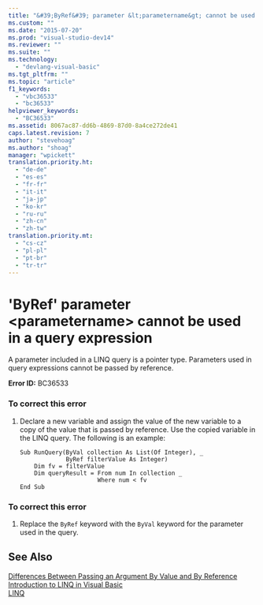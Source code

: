 ```yaml
---
title: "&#39;ByRef&#39; parameter &lt;parametername&gt; cannot be used in a query expression"
ms.custom: ""
ms.date: "2015-07-20"
ms.prod: "visual-studio-dev14"
ms.reviewer: ""
ms.suite: ""
ms.technology: 
  - "devlang-visual-basic"
ms.tgt_pltfrm: ""
ms.topic: "article"
f1_keywords: 
  - "vbc36533"
  - "bc36533"
helpviewer_keywords: 
  - "BC36533"
ms.assetid: 8067ac87-dd6b-4869-87d0-8a4ce272de41
caps.latest.revision: 7
author: "stevehoag"
ms.author: "shoag"
manager: "wpickett"
translation.priority.ht: 
  - "de-de"
  - "es-es"
  - "fr-fr"
  - "it-it"
  - "ja-jp"
  - "ko-kr"
  - "ru-ru"
  - "zh-cn"
  - "zh-tw"
translation.priority.mt: 
  - "cs-cz"
  - "pl-pl"
  - "pt-br"
  - "tr-tr"
---
```

# &#39;ByRef&#39; parameter &lt;parametername&gt; cannot be used in a query expression
A parameter included in a LINQ query is a pointer type. Parameters used in query expressions cannot be passed by reference.  
  
 **Error ID:** BC36533  
  
### To correct this error  
  
1.  Declare a new variable and assign the value of the new variable to a copy of the value that is passed by reference. Use the copied variable in the LINQ query. The following is an example:  
  
    ```vb#  
    Sub RunQuery(ByVal collection As List(Of Integer), _  
                 ByRef filterValue As Integer)  
        Dim fv = filterValue  
        Dim queryResult = From num In collection _  
                          Where num < fv  
    End Sub  
    ```  
  
### To correct this error  
  
1.  Replace the `ByRef` keyword with the `ByVal` keyword for the parameter used in the query.  
  
## See Also  
 [Differences Between Passing an Argument By Value and By Reference](../../visual-basic\language-reference\procedures/differences-between-passing-an-argument-by-value-and-by-reference.md)   
 [Introduction to LINQ in Visual Basic](../../visual-basic\programming-guide\language-features\linq/introduction-to-linq.md)   
 [LINQ](../../visual-basic\programming-guide\language-features\linq/index.md)